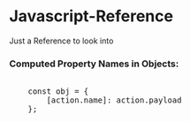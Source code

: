# Javascript-Reference
Just a Reference to look into

### Computed Property Names in Objects:

<pre> 
    const obj = {
        [action.name]: action.payload
    };
</pre>
